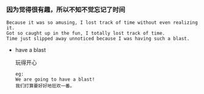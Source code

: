 ### 因为觉得很有趣，所以不知不觉忘记了时间
```
Because it was so amusing, I lost track of time without even realizing it.
Got so caught up in the fun, I totally lost track of time.
Time just slipped away unnoticed because I was having such a blast.
```

- have a blast 

    玩得开心
    ```
    eg:
    We are going to have a blast!
    我们打算要好好地狂欢一番。
    ```